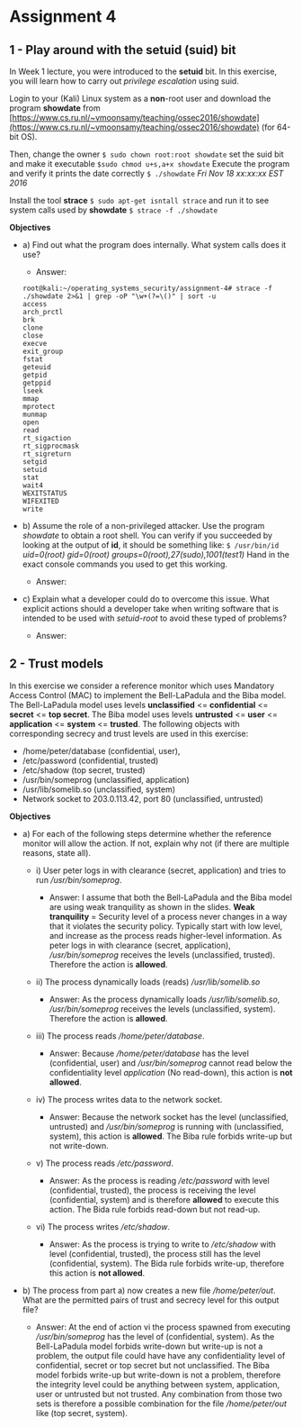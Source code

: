 # Assignment 4

## 1 - Play around with the setuid (suid) bit

In Week 1 lecture, you were introduced to the **setuid** bit. In this exercise, you will learn how to carry out *privilege escalation* using suid.

Login to your (Kali) Linux system as a **non**-root user and download the program **showdate** from [https://www.cs.ru.nl/~vmoonsamy/teaching/ossec2016/showdate](https://www.cs.ru.nl/~vmoonsamy/teaching/ossec2016/showdate) (for 64-bit OS).

Then, change the owner
`$ sudo chown root:root showdate`
set the suid bit and make it executable
`$sudo chmod u+s,a+x showdate`
Execute the program and verify it prints the date correctly
`$ ./showdate`
*Fri Nov 18 xx:xx:xx EST 2016*

Install the tool **strace**
`$ sudo apt-get isntall strace`
and run it to see system calls used by **showdate**
`$ strace -f ./showdate`



**Objectives**

* a) Find out what the program does internally. What system calls does it use?
	* Answer:

	```
	root@kali:~/operating_systems_security/assignment-4# strace -f ./showdate 2>&1 | grep -oP "\w+(?=\()" | sort -u
	access
	arch_prctl
	brk
	clone
	close
	execve
	exit_group
	fstat
	geteuid
	getpid
	getppid
	lseek
	mmap
	mprotect
	munmap
	open
	read
	rt_sigaction
	rt_sigprocmask
	rt_sigreturn
	setgid
	setuid
	stat
	wait4
	WEXITSTATUS
	WIFEXITED
	write
	```
	

* b) Assume the role of a non-privileged attacker. Use the program *showdate* to obtain a root shell. You can verify if you succeeded by looking at the output of **id**, it should be something like: `$ /usr/bin/id` *uid=0(root) gid=0(root) groups=0(root),27(sudo),1001(test1)* Hand in the exact console commands you used to get this working.
	* Answer:

* c) Explain what a developer could do to overcome this issue. What explicit actions should a developer take when writing software that is intended to be used with *setuid-root* to avoid these typed of problems?
	* Answer:	




## 2 - Trust models

In this exercise we consider a reference monitor which uses Mandatory Access Control (MAC) to implement the Bell-LaPadula and the Biba model. The Bell-LaPadula model uses levels **unclassified** <= **confidential** <= **secret** <= **top secret**. The Biba model uses levels **untrusted** <= **user** <= **application** <= **system** <= **trusted**. The following objects with corresponding secrecy and trust levels are used in this exercise:

* /home/peter/database (confidential, user),
* /etc/password (confidential, trusted)
* /etc/shadow (top secret, trusted)
* /usr/bin/someprog (unclassified, application)
* /usr/lib/somelib.so (unclassified, system)
* Network socket to 203.0.113.42, port 80 (unclassified, untrusted)

**Objectives**


* a) For each of the following steps determine whether the reference monitor will allow the action. If not, explain why not (if there are multiple reasons, state all).
	* i) User peter logs in with clearance (secret, application) and tries to run */usr/bin/someprog*.

		* Answer: I assume that both the Bell-LaPadula and the Biba model are using weak tranquility as shown in the slides. **Weak tranquility** = Security level of a process never changes in a way that it violates the security policy. Typically start with low level, and increase as the process reads higher-level information. As peter logs in with clearance (secret, application), */usr/bin/someprog* receives the levels (unclassified, trusted). Therefore the action is **allowed**. 

	* ii) The process dynamically loads (reads) */usr/lib/somelib.so*

		* Answer: As the process dynamically loads */usr/lib/somelib.so*, */usr/bin/someprog* receives the levels (unclassified, system). Therefore the action is **allowed**. 

	* iii) The process reads */home/peter/database*.

		* Answer: Because */home/peter/database* has the level (confidential, user) and */usr/bin/someprog* cannot read below the confidentiality level *application* (No read-down), this action is **not allowed**.

	* iv) The process writes data to the network socket.
		* Answer: Because the network socket has the level (unclassified, untrusted) and */usr/bin/someprog* is running with (unclassified, system), this action is **allowed**. The Biba rule forbids write-up but not write-down.

	* v) The process reads */etc/password*.
		* Answer: As the process is reading */etc/password* with level (confidential, trusted), the process is receiving the level (confidential, system) and is therefore **allowed** to execute this action. The Bida rule forbids read-down but not read-up.

	* vi) The process writes */etc/shadow*.
		* Answer: As the process is trying to write to */etc/shadow* with level (confidential, trusted), the process still has the level (confidential, system). The Bida rule forbids write-up, therefore this action is **not allowed**.

* b) The process from part a) now creates a new file */home/peter/out*. What are the permitted pairs of trust and secrecy level for this output file?

	* Answer: At the end of action vi the process spawned from executing */usr/bin/someprog* has the level of (confidential, system). As the Bell-LaPadula model forbids write-down but write-up is not a problem, the output file could have have any confidentiality level of confidential, secret or top secret but not unclassified. The Biba model forbids write-up but write-down is not a problem, therefore the integrity level could be anything between system, application, user or untrusted but not trusted. Any combination from those two sets is therefore a possible combination for the file */home/peter/out* like (top secret, system). 
